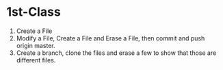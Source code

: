 # 1st-Class

1. Create a File
2. Modify a File, Create a File and Erase a File, then commit and push origin master.
3. Create a branch, clone the files and erase a few to show that those are different files.
